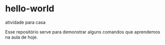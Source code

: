 # hello-world
atividade para casa

Esse repositório serve para demonstrar alguns comandos que aprendemos na aula de hoje. 
